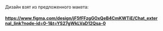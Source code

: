 Дизайн взят из предложенного макета:

#### https://www.figma.com/design/jF5fFFzgGOxQeB4CmKWTiE/Chat_external_link?node-id=0-1&t=YS27gWkLVaD12Qsa-0
